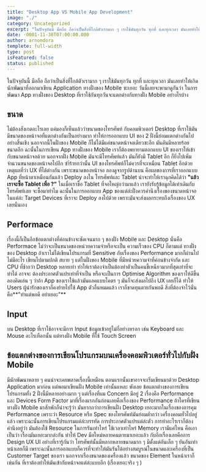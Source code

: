 ```yaml
---
title: "Desktop App VS Mobile App Development"
image: "./"
category: Uncategorized
excerpt: "ในปัจจุบันนี้ มือถือ ถือว่าเป็นสิ่งที่ใกล้ตัวเรามาก ๆ เราใช้มันทุกวัน ทุกที่ และทุกเวลา มันเลยทำให้เกิดนักพัฒนาที่ออกมาเขียน Application ทางฝั่งของ Mobile ซะเยอะ วันนี้เลยจะพามาดูกันว่า ในการพัฒนา App ทางฝั่งของ Desktop ที่เราใช้กันทุกวันจะแตกต่าง..."
date: -0001-11-30T07:00:00.000
author: arnondora
templete: full-width
type: post
isFeatured: false
status: published
---
```


ในปัจจุบันนี้ มือถือ ถือว่าเป็นสิ่งที่ใกล้ตัวเรามาก ๆ เราใช้มันทุกวัน ทุกที่ และทุกเวลา มันเลยทำให้เกิดนักพัฒนาที่ออกมาเขียน Application ทางฝั่งของ Mobile ซะเยอะ วันนี้เลยจะพามาดูกันว่า ในการพัฒนา App ทางฝั่งของ Desktop ที่เราใช้กันทุกวันจะแตกต่างกับทางฝั่ง Mobile อย่างไรบ้าง

## ขนาด
ไม่ต้องสังเกตอะไรเลย แค่มองก็เห็นแล้วว่าขนาดของโทรศัพท์ กับคอมพิวเตอร์ Desktop ที่เราใช้มันมีขนาดของหน้าจอที่แตกต่างกันเป็นอย่างมาก ทำให้การออกแบบ UI ของ 2 ฝั่งนี้ย่อมแตกต่างกันไปอย่างสิ้นเชิง นอกจากนี้ในฝั่งของ Mobile ก็ไม่ได้มีแค่ขนาดหน้าจอเดียวซะอีก มันดันมีหลายร้อยขนาดอีก ฉะนั้นในการเขียน App ทางฝั่งของ Mobile เราก็ต้องพยายามออกแบบ UI ของเราให้เข้ากับขนาดหน้าจอด้วย นอกจากฝั่ง Mobile มันจะมีโทรศัพท์แล้ว มันก็ยังมี Tablet อีก ก็ยิ่งไปเพิ่มจำนวนขนาดของหน้าจอไปอีก ซำ้ร้ายกว่านั้น UI ของโทรศัพท์ก็ไม่ควรที่จะเหมือน Tablet อีกด้วยเหตุผลที่ว่า UX ที่ได้ต่างกัน เพราะขนาดของหน้าจอ
ลองดูจากรูปด้านบน คือผลของการที่เราออกแบบ App ที่หน้าตาเหมือนกันแล้ว Deploy ลงใน โทรศัพท์และ Tablet น่าจะทำให้เราฉุกคิดได้ว่า **"แล้วเราจะซื้อ Tablet เพื่อ ?"** ในเมื่อเราซื้อ Tablet ที่จอใหญ่กว่ามาแล้ว เรายังรับรู้ข้อมูลได้เท่าเดิมกับโทรศัพท์เลย จะซื้อมาทำไม ฉะนั้นในการออกแบบ App ของแต่ล่ะฝั่งควรคำนึงเรื่องของขนาดหน้าจอ ในแต่ล่ะ Target Devices ที่เราจะ Deploy ลงไปด้วย เพราะมันจะส่งผลกระทบถึงเรื่องของ UX เลยนั่นเอง

## Performace
เรื่องนี้ก็เป็นอีกข้อแตกต่างที่ค่อนข้างจะชัดเจนมาก ๆ ของฝั่ง Mobile และ Desktop นั่นคือ Performace ไม่ว่าจะเป็นขนาดของหน่วยความจำหรือจะเป็น ความเร็วของ CPU ก็ตามแต่ ทางฝั่งของ Desktop ถ้าเราไม่ได้เขียนโปรแกรมที่ Sensitive กับเรื่องของ Performance มากก็ผ่านไป ไม่มีอะไร เขียนไปตามปกติ สบาย ๆ แต่ในฝั่งของ Mobile ที่มีหน่วยความจำที่ค่อนข้างจำกัด และ CPU ที่ช้ากว่า Desktop หลายเท่า ทำให้เราต้องจำเป็นต้องทำตัวเป็นคนขี้เหนียวมากที่สุดเท่าที่จะทำได้ อาจจะ ต้องประกาศตัวแปรเท่าที่จำเป็น หรือจะเป็นการ Optimise Algorithm ของเราให้ดีขึ้น ลองคิดเล่น ๆ ว่าถ้า App ของเราใช้แล้วมันแลคแบบโคตร ๆ มันก็จะส่งผลไปถึง UX เลยก็ได้ ทำให้ Users ผู้น่ารักของเราก็คงย้ายไปใช้ App ตัวอื่นหมดแล้ว เราก็ขาดทุนตายกันพอดี สิ่งที่ต้องจำไว้นั่นคือ**"ทำแต่พอดี อย่าเยอะ"**

## Input
บน Desktop ที่เราใช้อาจจะมีการ Input ข้อมูลเข้าอยู่ไม่กี่อย่างหรอก เช่น Keyboard และ Mouse อะไรเทือกนั้น แต่ทางฝั่ง Mobile ที่ใช้ Touch Screen

## ข้อแตกต่างของการเขียนโปรแกรมบนเครื่องคอมพิวเตอร์ทั่วไปกับฝั่ง Mobile
มีนักพัฒนาหลาย ๆ คนน่าจะเคยพลาดเรื่องนี้เหมือน ตอนแรกนั้นเขาอาจจะเริ่มเขียนมาด้วย Desktop Application มาก่อน แต่พอมาเขียนฝั่ง Mobile เท่านั้นแหละ พังเลย ข้อแตกต่างของการเขียนโปรแกรมทั้ง 2 ฝั่งนี้มีหลายอย่างมาก ๆ แต่เรื่องที่ผม Concern มีอยู่ 2 เรื่องคือ Performance และ Devices Form Factor
มาที่เรื่องแรกกันก่อนเลยคือเรื่องของ Performance ถ้าใครที่เขียนทางฝั่ง Mobile มาสักพักก็น่าจะรู้ว่า มันยากกว่าการเขียนฝั่ง Desktop เยอะมากในเรื่องของการคุม Performance เพราะว่า Resource หรือ Spec ของโทรศัพท์มันย่อมต่ำกว่า เครื่องคอมทั่วไปอยู่แล้ว เพราะฉะนั้นการเขียนโปรแกรมแต่ล่ะบรรทัด การประกาศตัวแปรแต่ล่ะตัว การทำอะไรเราก็ต้องคำนึงอยู่ว่า มันต้องใช้ Resource ในการรันเท่าไหร่ ใช้เวลาเท่าไหร่ Memory เรามีแค่ไหน คือเอาเป็นว่า เรื่องมันเยอะมากล่ะกัน ทำให้ Dev มือใหม่หลายคนตายมาเยอะแล้ว
กับอีกเรื่องเลยคือการ Design UX UI อย่างที่เรารู้กันว่า โทรศัพท์นั้นมีหลากหลายขนาดมาก ๆ มีตั้งแต่อันเล็ก ๆ ยันอันเท่าหน้าเลยก็มี เพราะฉะนั้นการออกแบบก็ควรที่จะทำให้มันรันได้อย่างสมบูรณ์ในขนาดและเครื่องที่เป็น Customer Target ของเรา นอกจากเรื่องขนาดของเครื่องแล้ว ขนาดของ Element ในหน้าเราก็เช่นกัน ที่เราต้องทำให้มันเข้ากับหน้าจอแต่ล่ะแบบอีก (เรื่องเยอะจริง ๆ )

